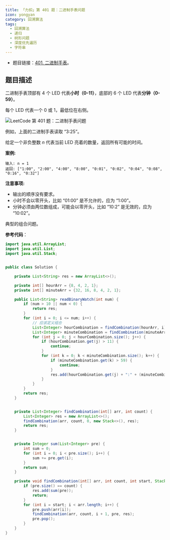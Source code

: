 ```yaml
---
title: 「力扣」第 401 题：二进制手表问题
icon: yongyan
category: 回溯算法
tags:
  - 回溯算法
  - 递归
  - 树形问题
  - 深度优先遍历
  - 字符串
---
```


- 题目链接：[401. 二进制手表](https://leetcode-cn.com/problems/binary-watch/)。

## 题目描述

二进制手表顶部有 4 个 LED 代表**小时（0-11）**，底部的 6 个 LED 代表**分钟（0-59）**。

每个 LED 代表一个 0 或 1，最低位在右侧。

![LeetCode 第 401 题：二进制手表问题](https://liweiwei1419.gitee.io/images/leetcode-notes/backtracking/5-2.jpg)

例如，上面的二进制手表读取 “3:25”。

给定一个非负整数 _n_ 代表当前 LED 亮着的数量，返回所有可能的时间。

**案例:**

```
输入: n = 1
返回: ["1:00", "2:00", "4:00", "8:00", "0:01", "0:02", "0:04", "0:08", "0:16", "0:32"]
```

**注意事项:**

- 输出的顺序没有要求。
- 小时不会以零开头，比如 “01:00” 是不允许的，应为 “1:00”。
- 分钟必须由两位数组成，可能会以零开头，比如 “10:2” 是无效的，应为 “10:02”。

典型的组合问题。

**参考代码**：

```java
import java.util.ArrayList;
import java.util.List;
import java.util.Stack;


public class Solution {

    private List<String> res = new ArrayList<>();

    private int[] hourArr = {8, 4, 2, 1};
    private int[] minuteArr = {32, 16, 8, 4, 2, 1};

    public List<String> readBinaryWatch(int num) {
        if (num > 10 || num < 0) {
            return res;
        }
        for (int i = 0; i <= num; i++) {
            // 应该定义组合
            List<Integer> hourCombination = findCombination(hourArr, i);
            List<Integer> minuteCombination = findCombination(minuteArr, num - i);
            for (int j = 0; j < hourCombination.size(); j++) {
                if (hourCombination.get(j) > 11) {
                    continue;
                }
                for (int k = 0; k < minuteCombination.size(); k++) {
                    if (minuteCombination.get(k) > 59) {
                        continue;
                    }
                    res.add(hourCombination.get(j) + ":" + (minuteCombination.get(k) < 10 ? "0" + minuteCombination.get(k) : minuteCombination.get(k)));
                }
            }
        }
        return res;
    }


    private List<Integer> findCombination(int[] arr, int count) {
        List<Integer> res = new ArrayList<>();
        findCombination(arr, count, 0, new Stack<>(), res);
        return res;
    }


    private Integer sum(List<Integer> pre) {
        int sum = 0;
        for (int i = 0; i < pre.size(); i++) {
            sum += pre.get(i);
        }
        return sum;
    }

    private void findCombination(int[] arr, int count, int start, Stack<Integer> pre, List<Integer> res) {
        if (pre.size() == count) {
            res.add(sum(pre));
            return;
        }
        for (int i = start; i < arr.length; i++) {
            pre.push(arr[i]);
            findCombination(arr, count, i + 1, pre, res);
            pre.pop();
        }
    }
}
```
